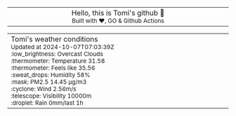 
<div align="center">
<table>
<tbody>
<td align="center">
<img width="2000" height="0"><br>
Hello, this is Tomi's github 👋<br>
<sup>Built with ❤️, GO & Github Actions</sup><br>
<img width="2000" height="0">
</td>
</tbody>
</table>
</div>
<table>
<tbody>
<td align="left">
<img width="2000" height="0"><br>
Tomi's weather conditions<br>
<sup>Updated at 2024-10-07T07:03:39Z</sup><br>
<sup>:low_brightness: Overcast Clouds</sup><br>
<sup>:thermometer: Temperature 31.58 </sup><br>
<sup>:thermometer: Feels like 35.56</sup><br>
<sup>:sweat_drops: Humidity 58%</sup><br>
<sup>:mask: PM2.5 14.45 μg/m3</sup><br>
<sup>:cyclone: Wind 2.56m/s </sup><br>
<sup>:telescope: Visibility 10000m </sup><br>
<sup>:droplet: Rain 0mm/last 1h </sup><br>
<img width="2000" height="0">
</td>
<td align="left">
<img width="2000" height="0"><br>
<br>
<img width="2000" height="0">
</td>
</tbody>
</table>
</div>
    